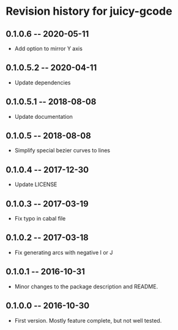 # Revision history for juicy-gcode

## 0.1.0.6  -- 2020-05-11

* Add option to mirror Y axis

## 0.1.0.5.2  -- 2020-04-11

* Update dependencies

## 0.1.0.5.1  -- 2018-08-08

* Update documentation 

## 0.1.0.5  -- 2018-08-08

* Simplify special bezier curves to lines

## 0.1.0.4  -- 2017-12-30

* Update LICENSE

## 0.1.0.3  -- 2017-03-19

* Fix typo in cabal file

## 0.1.0.2  -- 2017-03-18

* Fix generating arcs with negative I or J

## 0.1.0.1  -- 2016-10-31

* Minor changes to the package description and README.

## 0.1.0.0  -- 2016-10-30

* First version. Mostly feature complete, but not well tested.
